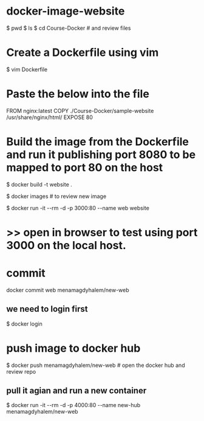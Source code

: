 # docker-image-website

$ pwd
$ ls
$ cd Course-Docker # and review files


# Create a Dockerfile using vim 
$ vim Dockerfile

# Paste the below into the file
FROM nginx:latest
COPY ./Course-Docker/sample-website /usr/share/nginx/html/
EXPOSE 80

# Build the image from the Dockerfile and run it publishing port 8080 to be mapped to port 80 on the host

$ docker build -t website .

$ docker images # to review new image

$ docker run -it --rm -d -p 3000:80 --name web website

# >> open in browser to test using port 3000 on the local host.

# commit
docker commit web menamagdyhalem/new-web

## we need to login first ##
$ docker login

# push image to docker hub
$ docker push menamagdyhalem/new-web # open the docker hub and review repo


## pull it agian and run a new container 
$ docker run -it --rm -d -p 4000:80 --name new-hub menamagdyhalem/new-web

